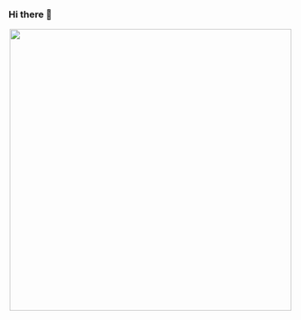 ### Hi there 👋
<div style="width:100%; display:flex; align-items:center; justify-content:center">
  <img src="https://github-readme-stats.vercel.app/api?username=menxli&show_icons=true&theme=dracula&hide_rank=true"
    style="width:500px">
</div>
